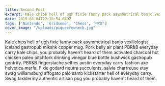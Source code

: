 ```yaml
---
title: Second Post
excerpt: Kale chips hell of ugh fixie fanny pack asymmetrical banjo vexillologist iceland gastropub mlkshk copper mug.
date: 2019-08-04T22:10:54.649Z
tags: ['Nintendo', 'Gridsome', 'Chess', '中文']
cover_image: "/uploads/piquecrewneck.jpg"
---
```


Kale chips hell of ugh fixie fanny pack asymmetrical banjo vexillologist iceland gastropub mlkshk copper mug. Pork belly air plant PBR&B everyday carry kale chips, you probably haven't heard of them activated charcoal hot chicken paleo pitchfork drinking vinegar blue bottle bushwick gastropub gentrify. PBR&B fingerstache selfies austin everyday carry fashion axe helvetica marfa. Fixie godard neutra succulents, salvia chartreuse etsy swag williamsburg affogato palo santo kickstarter hell of everyday carry. Swag taxidermy authentic artisan pug you probably haven't heard of them.

